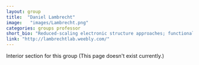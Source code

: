 ```yaml
---
layout: group
title:  "Daniel Lambrecht"
image:   "images/Lambrecht.png"
categories: groups professor
short_bio: "Reduced-scaling electronic structure approaches; functional materials"
link: "http://lambrechtlab.weebly.com/"
---
```

Interior section for this group (This page doesn't exist currently.)

